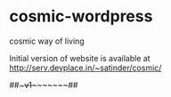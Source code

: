 cosmic-wordpress
================

cosmic way of living


Initial version of website is available at http://serv.devplace.in/~satinder/cosmic/

##~~~~~~~~~~~~~~~~~~~~~~~~~~~~~~~~~~~v1~~~~~~~~~~~~~~~~~~~~~~~~~~~~~~~~~~~~~~~~~##
